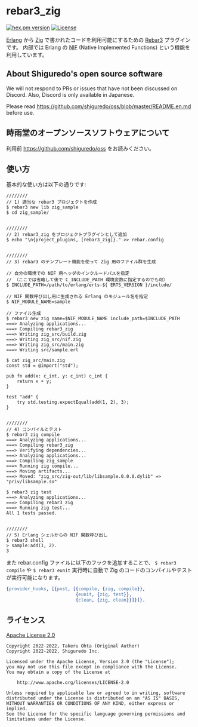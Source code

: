 rebar3_zig
==========

[![hex.pm version](https://img.shields.io/hexpm/v/rebar3_zig.svg)](https://hex.pm/packages/rebar3_zig)
[![License](https://img.shields.io/badge/License-Apache%202.0-blue.svg)](https://opensource.org/licenses/Apache-2.0)

[Erlang] から [Zig] で書かれたコードを利用可能にするための [Rebar3] プラグインです。
内部では Erlang の [NIF] (Native Implemented Functions) という機能を利用しています。

[Erlang]: https://www.erlang.org/
[Zig]: https://ziglang.org/
[Rebar3]: https://github.com/erlang/rebar3
[NIF]: https://www.erlang.org/doc/tutorial/nif.html

## About Shiguredo's open source software

We will not respond to PRs or issues that have not been discussed on Discord. Also, Discord is only available in Japanese.

Please read https://github.com/shiguredo/oss/blob/master/README.en.md before use.

## 時雨堂のオープンソースソフトウェアについて

利用前 https://github.com/shiguredo/oss をお読みください。

## 使い方

基本的な使い方は以下の通りです:

```console
////////
// 1) 適当な rebar3 プロジェクトを作成
$ rebar3 new lib zig_sample
$ cd zig_sample/


////////
// 2) rebar3_zig をプロジェクトプラグインとして追加
$ echo "\n{project_plugins, [rebar3_zig]}." >> rebar.config


////////
// 3) rebar3 のテンプレート機能を使って Zig 用のファイル群を生成

// 自分の環境での NIF 用ヘッダのインクルードパスを指定
// （ここでは省略して後で C_INCLUDE_PATH 環境変数に指定するのでも可）
$ INCLUDE_PATH=/path/to/erlang/erts-${ ERTS_VERSION }/include/

// NIF 関数呼び出し用に生成される Erlang のモジュール名を指定
$ NIF_MODULE_NAME=sample

// ファイル生成
$ rebar3 new zig name=$NIF_MODULE_NAME include_path=$INCLUDE_PATH
===> Analyzing applications...
===> Compiling rebar3_zig
===> Writing zig_src/build.zig
===> Writing zig_src/nif.zig
===> Writing zig_src/main.zig
===> Writing src/sample.erl

$ cat zig_src/main.zig
const std = @import("std");

pub fn add(x: c_int, y: c_int) c_int {
    return x + y;
}

test "add" {
    try std.testing.expectEqual(add(1, 2), 3);
}


////////
// 4) コンパイルとテスト
$ rebar3 zig compile
===> Analyzing applications...
===> Compiling rebar3_zig
===> Verifying dependencies...
===> Analyzing applications...
===> Compiling zig_sample
===> Running zig compile...
===> Moving artifacts...
===> Moved: "zig_src/zig-out/lib/libsample.0.0.0.dylib" => "priv/libsample.so"

$ rebar3 zig test
===> Analyzing applications...
===> Compiling rebar3_zig
===> Running zig test...
All 1 tests passed.


////////
// 5) Erlang シェルからの NIF 関数呼び出し
$ rebar3 shell
> sample:add(1, 2).
3
```

また rebar.config ファイルに以下のフックを追加することで、
`$ rebar3 compile` や `$ rebar3 eunit` 実行時に自動で Zig のコードのコンパイルやテストが実行可能になります。

```erlang
{provider_hooks, [{post, [{compile, {zig, compile}},
                          {eunit, {zig, test}},
                          {clean, {zig, clean}}]}]}.
```

## ライセンス

[Apache License 2.0](https://www.apache.org/licenses/LICENSE-2.0)

```
Copyright 2022-2022, Takeru Ohta (Original Author)
Copyright 2022-2022, Shiguredo Inc.

Licensed under the Apache License, Version 2.0 (the "License");
you may not use this file except in compliance with the License.
You may obtain a copy of the License at

    http://www.apache.org/licenses/LICENSE-2.0

Unless required by applicable law or agreed to in writing, software
distributed under the License is distributed on an "AS IS" BASIS,
WITHOUT WARRANTIES OR CONDITIONS OF ANY KIND, either express or implied.
See the License for the specific language governing permissions and
limitations under the License.
```
